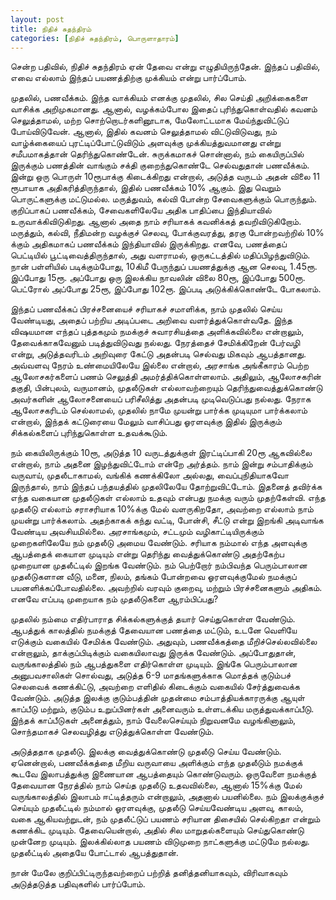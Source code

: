 ```yaml
---
layout: post
title: நிதிச் சுதந்திரம்
categories: [நிதிச் சுதந்திரம், பொருளாதாரம்]
---
```


சென்ற பதிவில், நிதிச் சுதந்திரம் ஏன் தேவை என்று எழுதியிருந்தேன். இந்தப் பதிவில், எவை எல்லாம் இந்தப் பயணத்திற்கு முக்கியம் என்று பார்ப்போம்.

முதலில், பணவீக்கம். இந்த வாக்கியம் எனக்கு முதலில், சில செய்தி அறிக்கைகளை வாசிக்க அறிமுகமானது. ஆனால், வழக்கம்போல இதைப் புரிந்துகொள்வதில் கவனம் செலுத்தாமல், மற்ற சொற்றொடர்களினூடாக, மேலோட்டமாக மேய்ந்துவிட்டுப் போய்விடுவேன். ஆனால், இதில் கவனம் செலுத்தாமல் விட்டுவிடுவது, நம் வாழ்க்கையைப் புரட்டிப்போட்டுவிடும் அளவுக்கு முக்கியத்துவமானது என்று சமீபமாகத்தான் தெரிந்துகொண்டேன். சுருக்கமாகச் சொன்னால், நம் கையிருப்பில் இருக்கும் பணத்தின் வாங்கும் சக்தி குறைந்துகொண்டே செல்வதுதான் பணவீக்கம். இன்று ஒரு பொருள் 10ரூபாக்கு கிடைக்கிறது என்றால், அடுத்த வருடம் அதன் விலை 11 ரூபாயாக அதிகரித்திருந்தால், இதில் பணவீக்கம் 10% ஆகும். இது வெறும் பொருட்களுக்கு மட்டுமல்ல. மருத்துவம், கல்வி போன்ற சேவைகளுக்கும் பொருந்தும். குறிப்பாகப் பணவீக்கம், சேவைகளிலேயே அதிக பாதிப்பை இந்தியாவில் உருவாக்கிவிடுகிறது. ஆனால் அதை நாம் சரியாகக் கவனிக்கத் தவறிவிடுகிறோம். மருத்தும், கல்வி, நீதிமன்ற வழக்குச் செலவு, போக்குவரத்து, தரகு போன்றவற்றில் 10% க்கும் அதிகமாகப் பணவீக்கம் இந்தியாவில் இருக்கிறது. எனவே, பணத்தைப் பெட்டியில் பூட்டிவைத்திருந்தால், அது வளராமல், ஒருகட்டத்தில் மதிப்பிழந்துவிடும். நான் பள்ளியில் படிக்கும்போது, 10கிமீ பேருந்துப் பயணத்துக்கு ஆன செலவு, 1.45ரூ. இப்போது 15ரூ. அப்போது ஒரு இலக்கிய நாவலின் விலை 80ரூ, இப்போது 500ரூ. பெட்ரோல் அப்போது 25ரூ, இப்போது 102ரூ. இப்படி அடுக்கிக்கொண்டே போகலாம். 

இந்தப் பணவீக்கப் பிரச்சனையைச் சரியாகச் சமாளிக்க, நாம் முதலில் செய்ய வேண்டியது, அதைப் பற்றிய அடிப்படை அறிவை வளர்த்துக்கொள்வதே. இந்த விஷயமான எந்தப் புத்தகமும் நமக்குச் சுவாரசியத்தை அளிக்கவில்லை என்றாலும், தேவைக்காகவேனும் படித்துவிடுவது நல்லது. நேரத்தைச் சேமிக்கிறேன் பேர்வழி என்று, அடுத்தவரிடம் அறிவுரை கேட்டு அதன்படி செல்வது மிகவும் ஆபத்தானது. அவ்வளவு நேரம் உண்மையிலேயே இல்லை என்றால், அரசாங்க அங்கீகாரம் பெற்ற ஆலோசகர்களைப் பணம் செலுத்தி அமர்த்திக்கொள்ளலாம். அதிலும், ஆலோசகரின் தகுதி, பின்புலம், வருமானம், முதலீடுகள் எல்லாவற்றையும் தெரிந்துவைத்துக்கொண்டு அவர்களின் ஆலோசனையைப் பரிசீலித்து அதன்படி முடிவெடுப்பது நல்லது. நேராக ஆலோசகரிடம் செல்லாமல், முதலில் நாமே முயன்று பார்க்க முடியுமா பார்க்கலாம் என்றால், இந்தக் கட்டுரையை மேலும் வாசிப்பது ஓரளவுக்கு இதில் இருக்கும் சிக்கல்களைப் புரிந்துகொள்ள உதவக்கூடும்.

நம் கையிலிருக்கும் 10ரூ, அடுத்த 10 வருடத்துக்குள் இரட்டிப்பாகி 20ரூ ஆகவில்லை என்றால், நாம் அதனை இழந்துவிட்டோம் என்றே அர்த்தம். நாம் இன்று சம்பாதிக்கும் வருவாய், முதலீடாகாமல், வங்கிக் கணக்கிலோ அல்லது, வைப்புநிதியாகவோ இருந்தால், நாம் இந்தப் பந்தயத்தில் முதலிலேயே தோற்றுவிட்டோம். இதனைத் தவிர்க்க எந்த வகையான முதலீடுகள் எல்லாம் உதவும் என்பது நமக்கு வரும் முதற்கேள்வி. எந்த முதலீடு எல்லாம் சராசரியாக 10%க்கு மேல் வளருகிறதோ, அவற்றை எல்லாம் நாம் முயன்று பார்க்கலாம். அதற்காகக் கந்து வட்டி, போன்சி, சீட்டு என்று இறங்கி அடிவாங்க வேண்டிய அவசியமில்லை. அரசாங்கமும், சட்டமும் வழிகாட்டியிருக்கும் முறைகளிலேயே நம் முதலீடு அமைய வேண்டும். சரியாக நம்மால் எந்த அளவுக்கு ஆபத்தைக் கையாள முடியும் என்று தெரிந்து வைத்துக்கொண்டு அதற்கேற்ப முறையான முதலீட்டில் இறங்க வேண்டும். நம் பெற்றோர் நம்பிவந்த பெரும்பாலான முதலீடுகளான வீடு, மனை, நிலம், தங்கம் போன்றவை ஓரளவுக்குமேல் நமக்குப் பயனளிக்கப்போவதில்லை. அவற்றில் வரவும் குறைவு, மற்றும் பிரச்சனைகளும் அதிகம். எனவே எப்படி முறையாக நம் முதலீடுகளை ஆரம்பிப்பது?

முதலில் நம்மை எதிர்பாராத சிக்கல்களுக்குத் தயார் செய்துகொள்ள வேண்டும். ஆபத்துக் காலத்தில் நமக்குத் தேவையான பணத்தை மட்டும், உடனே வெளியே எடுக்கும் வகையில் சேமிக்க வேண்டும். அதுவும், பணவீக்கத்தை மீறிச்செல்லவில்லை என்றாலும், தாக்குப்பிடிக்கும் வகையிலாவது இருக்க வேண்டும். அப்போதுதான், வருங்காலத்தில் நம் ஆபத்துகளை எதிர்கொள்ள முடியும். இங்கே பெரும்பாலான அனுபவசாலிகள் சொல்வது, அடுத்த 6-9 மாதங்களுக்காக மொத்தக் குடும்பச் செலவைக் கணக்கிட்டு, அவற்றை எளிதில் கிடைக்கும் வகையில் சேர்த்துவைக்க வேண்டும். அடுத்த இலக்கு குடும்பத்தின் முதன்மை சம்பாத்தியக்காரருக்கு ஆயுள் காப்பீடு மற்றும், குடும்ப உறுப்பினர்கள் அனைவரும் உள்ளடக்கிய மருத்துவக்காப்பீடு. இந்தக் காப்பீடுகள் அனைத்தும், நாம் வேலைசெய்யும் நிறுவனமே வழங்கினாலும், சொந்தமாகச் செலவழித்து எடுத்துக்கொள்ள வேண்டும். 

அடுத்ததாக முதலீடு. இலக்கு வைத்துக்கொண்டு முதலீடு செய்ய வேண்டும். ஏனென்றால், பணவீக்கத்தை மீறிய வருவாயை அளிக்கும் எந்த முதலீடும் நமக்குக் கூடவே இலாபத்துக்கு இணையான ஆபத்தையும் கொண்டுவரும். ஒருவேளை நமக்குத் தேவையான நேரத்தில் நாம் செய்த முதலீடு உதவவில்லை, ஆனால் 15%க்கு மேல் வருங்காலத்தில் இலாபம் ஈட்டித்தரும் என்றாலும், அதனால் பயனில்லை. நம் இலக்குக்குச் செய்யும் முதலீட்டில் நம்மால் ஓரளவுக்கு, முதலீடு செய்யவேண்டிய அளவு, காலம், வகை ஆகியவற்றுடன், நம் முதலீட்டுப் பயணம் சரியான திசையில் செல்கிறதா என்றும் கணக்கிட முடியும். தேவையென்றால், அதில் சில மாறுதல்களையும் செய்துகொண்டு முன்னேற முடியும். இலக்கில்லாத பயணம் விடுமுறை நாட்களுக்கு மட்டுமே நல்லது. முதலீட்டில் அதையே போட்டால் ஆபத்துதான்.

நான் மேலே குறிப்பிட்டிருந்தவற்றைப் பற்றித் தனித்தனியாகவும், விரிவாகவும் அடுத்தடுத்த பதிவுகளில் பார்ப்போம்.